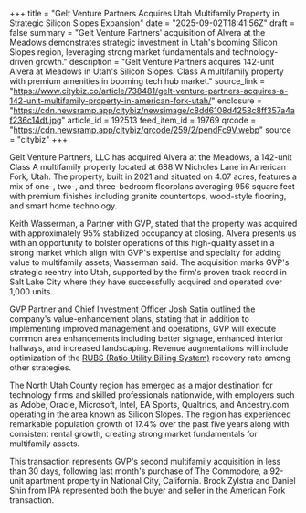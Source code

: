 +++
title = "Gelt Venture Partners Acquires Utah Multifamily Property in Strategic Silicon Slopes Expansion"
date = "2025-09-02T18:41:56Z"
draft = false
summary = "Gelt Venture Partners' acquisition of Alvera at the Meadows demonstrates strategic investment in Utah's booming Silicon Slopes region, leveraging strong market fundamentals and technology-driven growth."
description = "Gelt Venture Partners acquires 142-unit Alvera at Meadows in Utah's Silicon Slopes. Class A multifamily property with premium amenities in booming tech hub market."
source_link = "https://www.citybiz.co/article/738481/gelt-venture-partners-acquires-a-142-unit-multifamily-property-in-american-fork-utah/"
enclosure = "https://cdn.newsramp.app/citybiz/newsimage/c8dd6108d4258c8ff357a4af236c14df.jpg"
article_id = 192513
feed_item_id = 19769
qrcode = "https://cdn.newsramp.app/citybiz/qrcode/259/2/pendFc9V.webp"
source = "citybiz"
+++

<p>Gelt Venture Partners, LLC has acquired Alvera at the Meadows, a 142-unit Class A multifamily property located at 688 W Nicholes Lane in American Fork, Utah. The property, built in 2021 and situated on 4.07 acres, features a mix of one-, two-, and three-bedroom floorplans averaging 956 square feet with premium finishes including granite countertops, wood-style flooring, and smart home technology.</p><p>Keith Wasserman, a Partner with GVP, stated that the property was acquired with approximately 95% stabilized occupancy at closing. Alvera presents us with an opportunity to bolster operations of this high-quality asset in a strong market which align with GVP's expertise and specialty for adding value to multifamily assets, Wasserman said. The acquisition marks GVP's strategic reentry into Utah, supported by the firm's proven track record in Salt Lake City where they have successfully acquired and operated over 1,000 units.</p><p>GVP Partner and Chief Investment Officer Josh Satin outlined the company's value-enhancement plans, stating that in addition to implementing improved management and operations, GVP will execute common area enhancements including better signage, enhanced interior hallways, and increased landscaping. Revenue augmentations will include optimization of the <a href="https://www.epa.gov/greenbuilding/green-building-basics" rel="nofollow" target="_blank">RUBS (Ratio Utility Billing System)</a> recovery rate among other strategies.</p><p>The North Utah County region has emerged as a major destination for technology firms and skilled professionals nationwide, with employers such as Adobe, Oracle, Microsoft, Intel, EA Sports, Qualtrics, and Ancestry.com operating in the area known as Silicon Slopes. The region has experienced remarkable population growth of 17.4% over the past five years along with consistent rental growth, creating strong market fundamentals for multifamily assets.</p><p>This transaction represents GVP's second multifamily acquisition in less than 30 days, following last month's purchase of The Commodore, a 92-unit apartment property in National City, California. Brock Zylstra and Daniel Shin from IPA represented both the buyer and seller in the American Fork transaction.</p>